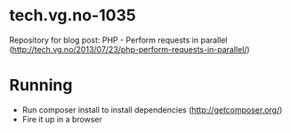 tech.vg.no-1035
===============

Repository for blog post: PHP - Perform requests in parallel (http://tech.vg.no/2013/07/23/php-perform-requests-in-parallel/)

Running
=======
 * Run composer install to install dependencies (http://getcomposer.org/)
 * Fire it up in a browser

